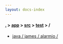```yaml
---
layout: docs-index
---
```

#### [.](./../../../index) > [app](./../../index) > [src](./../index) > [test](./index) > **/**

- [java / james / alarmio / ](java/james/alarmio/)
